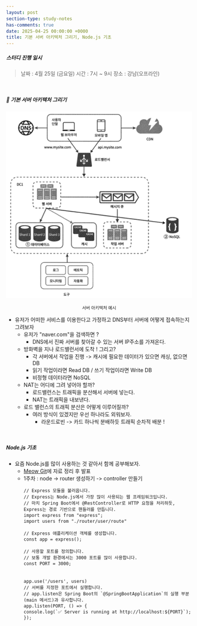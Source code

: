 ```yaml
---
layout: post
section-type: study-notes
has-comments: true
date: 2025-04-25 00:00:00 +0000
title: 기본 서버 아키텍처 그리기, Node.js 기초
---
```


<h5> 스터디 진행 일시</h5>
<blockquote>날짜 : 4월 25일 (금요일)    
시간 : 7시 ~ 9시    
장소 : 강남(오프라인)
</blockquote>

<br>

<h5> 🔧 기본 서버 아키텍처 그리기 </h5>

![서버구조](/img/post_img/서버%20구조.png)
<small><center> 서버 아키텍처 예시 </center></small>

* 유저가 어떠한 서비스를 이용한다고 가정하고 DNS부터 서버에 어떻게 접속하는지 그려보자
    * 유저가 "naver.com"을 검색하면 ?
        * DNS에서 진짜 서버를 찾아갈 수 있는 서버 IP주소를 가져온다.  
    * 방화벽을 지나 로드밸런서에 도착 ! 그리고?  
        * 각 서버에서 작업을 진행 -> 캐시에 필요한 데이터가 있으면 캐싱, 없으면 DB 
        * 읽기 작업이라면 Read DB / 쓰기 작업이라면 Write DB  
        * 비정형 데이터라면 NoSQL  
    * NAT는 어디에 그려 넣어야 할까?  
        * 로드밸런스는 트래픽을 분산해서 서버에 넣는다.
        * NAT는 트래픽을 내보낸다.
    * 로드 밸런스의 트래픽 분산은 어떻게 이루어질까?  
        * 여러 방식이 있겠지만 우선 하나라도 외워보자.
            * 라운드로빈 -> 카드 하나씩 분배하듯 트래픽 순차적 배분 !

<br>
  
<h5> Node.js 기초 </h5>   

* 요즘 Node.js를 많이 사용하는 것 같아서 함께 공부해보자.
    * [Meow Git](https://github.com/MeowDevelopers/meow-express)에 자료 정리 후 발표 
    * 1주차 : node -> router 생성하기 -> controller 만들기
        ```
        // Express 모듈을 불러옵니다.
        // Express는 Node.js에서 가장 많이 사용되는 웹 프레임워크입니다.
        // 마치 Spring Boot에서 @RestController로 HTTP 요청을 처리하듯, Express는 경로 기반으로 핸들러를 만듭니다.
        import express from "express";
        import users from "./router/user/route"

        // Express 애플리케이션 객체를 생성합니다.
        const app = express();

        // 사용할 포트를 정의합니다.
        // 보통 개발 환경에서는 3000 포트를 많이 사용합니다.
        const PORT = 3000;


        app.use('/users', users)
        // 서버를 지정한 포트에서 실행합니다.
        // app.listen은 Spring Boot의 `@SpringBootApplication`의 실행 부분(main 메서드)과 유사합니다.
        app.listen(PORT, () => {
        console.log(`✅ Server is running at http://localhost:${PORT}`);
        });
        ```